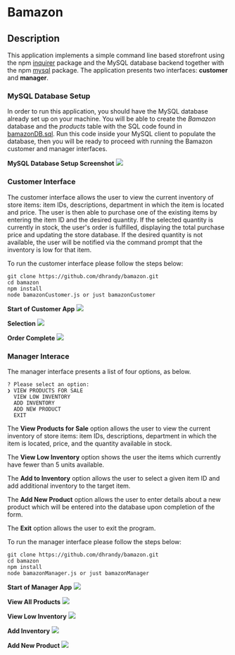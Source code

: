 # Bamazon

## Description

This application implements a simple command line based storefront using the npm [inquirer](https://www.npmjs.com/package/inquirer) package and the MySQL database backend together with the npm [mysql](https://www.npmjs.com/package/mysql) package. The application presents two interfaces: **customer** and **manager**.

### MySQL Database Setup

In order to run this application, you should have the MySQL database already set up on your machine.  You will be able to create the *Bamazon* database and the *products* table with the SQL code found in [bamazonDB.sql](bamazonDB.sql). Run this code inside your MySQL client to populate the database, then you will be ready to proceed with running the Bamazon customer and manager interfaces.

**MySQL Database Setup Screenshot**
![](screenshots/mysql/mysql.png)

### Customer Interface

The customer interface allows the user to view the current inventory of store items: item IDs, descriptions, department in which the item is located and price. The user is then able to purchase one of the existing items by entering the item ID and the desired quantity. If the selected quantity is currently in stock, the user's order is fulfilled, displaying the total purchase price and updating the store database. If the desired quantity is not available, the user will be notified via the command prompt that the inventory is low for that item.

To run the customer interface please follow the steps below:

	git clone https://github.com/dhrandy/bamazon.git
	cd bamazon
	npm install
	node bamazonCustomer.js or just bamazonCustomer

**Start of Customer App**
![](screenshots/customer/customer-start.png)

**Selection**
![](screenshots/customer/customer-select.png)

**Order Complete**
![](screenshots/customer/customer-complete.png)



### Manager Interace

The manager interface presents a list of four options, as below. 

	? Please select an option: 
	❯ VIEW PRODUCTS FOR SALE 
	  VIEW LOW INVENTORY
	  ADD INVENTORY
	  ADD NEW PRODUCT
	  EXIT
	  
The **View Products for Sale** option allows the user to view the current inventory of store items: item IDs, descriptions, department in which the item is located, price, and the quantity available in stock. 

The **View Low Inventory** option shows the user the items which currently have fewer than 5 units available.

The **Add to Inventory** option allows the user to select a given item ID and add additional inventory to the target item.

The **Add New Product** option allows the user to enter details about a new product which will be entered into the database upon completion of the form.

The **Exit** option allows the user to exit the program.

To run the manager interface please follow the steps below:

	git clone https://github.com/dhrandy/bamazon.git
	cd bamazon
	npm install
	node bamazonManager.js or just bamazonManager

**Start of Manager App**
![](screenshots/manager/manager-start.png)

**View All Products**
![](screenshots/manager/manager-1.png)

**View Low Inventory**
![](screenshots/manager/manager-2.png)

**Add Inventory**
![](screenshots/manager/manager-3.png)

**Add New Product**
![](screenshots/manager/manager-4.png)